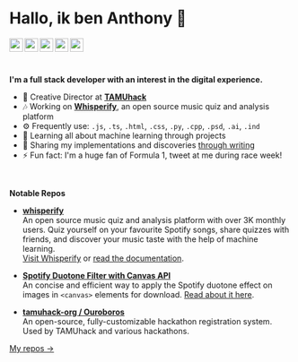 # Hallo, ik ben Anthony 👋

<div>
<a href="https://anthonyteo.com/assets/Anthony-Teo-Resume.pdf" target="_blank" rel="noopener noreferrer"><img src="https://anthonyteo.com/images/resume.svg" width="24px" height="24px" align="left"></a>
<a href="https://anthonyteo.com" target="_blank" rel="noopener noreferrer"><img src="https://anthonyteo.com/images/link.svg" width="24px" height="24px" align="left"></a>
<a href="https://medium.com/@eightants" target="_blank" rel="noopener noreferrer"><img src="https://anthonyteo.com/images/medium.svg" width="24px" height="24px" align="left"></a>
<a href="https://twitter.com/yihonganthony" target="_blank" rel="noopener noreferrer"><img src="https://anthonyteo.com/images/twitter.svg" width="24px" height="24px" align="left"></a>
<a href="https://www.linkedin.com/in/anthonyteo" target="_blank" rel="noopener noreferrer"><img src="https://anthonyteo.com/images/linkedin.svg" width="24px" height="24px" align="left"></a>
</div>
<br/><br/><br/>

**I'm a full stack developer with an interest in the digital experience.**

- 🎨 Creative Director at **[TAMUhack](https://tamuhack.com)**
- 🎶 Working on **[Whisperify](https://whisperify.net/)**, an open source music quiz and analysis platform
- ⚙️ Frequently use: `.js`, `.ts`, `.html`, `.css`, `.py`, `.cpp`, `.psd`, `.ai`, `.ind`
- 🌱 Learning all about machine learning through projects
- 📝 Sharing my implementations and discoveries [through writing](https://medium.com/@eightants)
- ⚡ Fun fact: I'm a huge fan of Formula 1, tweet at me during race week!

<br/>

**Notable Repos**

- **[whisperify](https://github.com/eightants/whisperify)**<br/>
  An open source music quiz and analysis platform with over 3K monthly users. Quiz yourself on your favourite Spotify songs, share quizzes with friends, and discover your music taste with the help of machine learning. <br/>
  [Visit Whisperify](https://whisperify.net/) or [read the documentation](https://whisperify.net/documentation). 

- **[Spotify Duotone Filter with Canvas API](https://gist.github.com/6286d8a69cccf9304871c867a9144e19)**<br/>
  An concise and efficient way to apply the Spotify duotone effect on images in `<canvas>` elements for download. [Read about it here](https://codeburst.io/build-spotifys-colorizer-effect-with-javascript-35cb75fc638c). 

- **[tamuhack-org / Ouroboros](https://github.com/tamuhack-org/Ouroboros)**</br>
  An open-source, fully-customizable hackathon registration system. Used by TAMUhack and various hackathons. 

[My repos →](https://github.com/eightants?tab=repositories)


<!--
**eightants/eightants** is a ✨ _special_ ✨ repository because its `README.md` (this file) appears on your GitHub profile.

Here are some ideas to get you started:

- 🔭 I’m currently working on ...
- 🌱 I’m currently learning ...
- 👯 I’m looking to collaborate on ...
- 🤔 I’m looking for help with ...
- 💬 Ask me about ...
- 📫 How to reach me: ...
- 😄 Pronouns: ...
- ⚡ Fun fact: ...
-->
